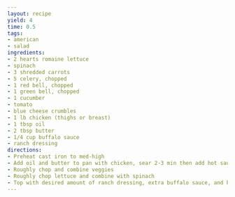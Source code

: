 ```yaml
---
layout: recipe
yield: 4
time: 0.5
tags:
- american
- salad
ingredients:
- 2 hearts romaine lettuce
- spinach
- 3 shredded carrots
- 5 celery, chopped
- 1 red bell, chopped
- 1 green bell, chopped
- 1 cucumber
- tomato
- blue cheese crumbles
- 1 lb chicken (thighs or breast)
- 1 tbsp oil
- 2 tbsp butter
- 1/4 cup buffalo sauce
- ranch dressing
directions:
- Preheat cast iron to med-high
- Add oil and butter to pan with chicken, sear 2-3 min then add hot sauce. Cook until done
- Roughly chop and combine veggies
- Roughly chop lettuce and combine with spinach
- Top with desired amount of ranch dressing, extra buffalo sauce, and blue cheese
---
```

